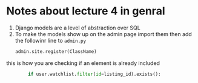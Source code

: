 # Notes about lecture 4 in genral


1. Django models are a level of abstraction over SQL 
2. To make the models show up on the admin page import them then add the followinr line to `admin.py`
    ```python
    admin.site.register(ClassName)
    ```

this is how you are checking if an element is already included 
```python
        if user.watchlist.filter(id=listing_id).exists():
```
